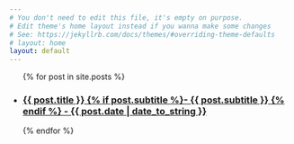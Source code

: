 ```yaml
---
# You don't need to edit this file, it's empty on purpose.
# Edit theme's home layout instead if you wanna make some changes
# See: https://jekyllrb.com/docs/themes/#overriding-theme-defaults
# layout: home
layout: default
---
```


<ul>
    {% for post in site.posts %}
        <li>
            <h3><a href="{{ post.url }}">{{ post.title }} {% if post.subtitle %}- {{ post.subtitle }} {% endif %} - {{ post.date | date_to_string }}</a></h3>
        </li>
    {% endfor %}
</ul>